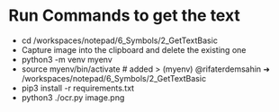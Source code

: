 # Run Commands to get the text
- cd /workspaces/notepad/6_Symbols/2_GetTextBasic
- Capture image into the clipboard and delete the existing one
- python3 -m venv myenv
- source myenv/bin/activate # added > (myenv) @rifaterdemsahin ➜ /workspaces/notepad/6_Symbols/2_GetTextBasic
- pip3 install -r requirements.txt
- python3 ./ocr.py image.png

